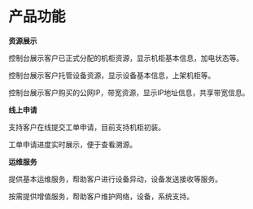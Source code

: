 # 产品功能

**资源展示**

   控制台展示客户已正式分配的机柜资源，显示机柜基本信息，加电状态等。

   控制台展示客户托管设备资源，显示设备基本信息，上架机柜等。
  
   控制台展示客户购买的公网IP，带宽资源，显示IP地址信息，共享带宽信息。

**线上申请**
    
   支持客户在线提交工单申请，目前支持机柜初装。

   工单申请进度实时展示，便于查看溯源。

**运维服务**
    
   提供基本运维服务，帮助客户进行设备异动，设备发送接收等服务。

   按需提供增值服务，帮助客户维护网络，设备，系统支持。
